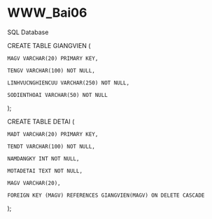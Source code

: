 # WWW_Bai06
SQL Database

CREATE TABLE GIANGVIEN (

    MAGV VARCHAR(20) PRIMARY KEY,
    
    TENGV VARCHAR(100) NOT NULL,
    
    LINHVUCNGHIENCUU VARCHAR(250) NOT NULL,
    
    SODIENTHOAI VARCHAR(50) NOT NULL
    
);


CREATE TABLE DETAI (

    MADT VARCHAR(20) PRIMARY KEY,
    
    TENDT VARCHAR(100) NOT NULL,
    
    NAMDANGKY INT NOT NULL,
    
    MOTADETAI TEXT NOT NULL,
    
    MAGV VARCHAR(20),
    
    FOREIGN KEY (MAGV) REFERENCES GIANGVIEN(MAGV) ON DELETE CASCADE
    
);
